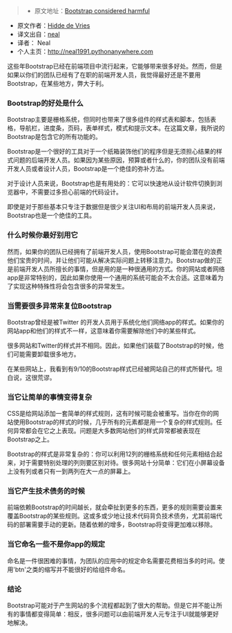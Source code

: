 > * 原文地址：[Bootstrap considered harmful](https://hiddedevries.nl/en/blog/2016-08-09-bootstrap-considered-harmful)
* 原文作者：[Hidde de Vries](https://hiddedevries.nl/en/about-me/)
* 译文出自：[neal](https://github.com/neal1991/articles-translator)
* 译者： Neal
* 个人主页：http://neal1991.pythonanywhere.com

这些年Bootstrap已经在前端项目中流行起来，它能够带来很多好处。然而，但是如果以你们的团队已经有了在职的前端开发人员，我觉得最好还是不要用Bootstrap，在某些地方，弊大于利。

### Bootstrap的好处是什么 

 Bootstrap主要是栅格系统，但同时也带来了很多组件的样式表和脚本，包括表格，导航栏，进度条，页码，表单样式，模式和提示文本。在这篇文章，我所说的Bootstrap是包含它的所有功能的。

Bootstrap是一个很好的工具对于一个纸箱装饰他们的程序但是无须担心结果的样式问题的后端开发人员。如果因为某些原因，预算或者什么的，你的团队没有前端开发人员或者设计人员，Bootstrap是一个绝佳的弥补方法。

对于设计人员来说，Bootstrap也是有用处的：它可以快速地从设计软件切换到浏览器中，不需要过多担心前端的代码设计。

即使是对于那些基本只专注于数据但是很少关注UI和布局的前端开发人员来说，Bootstrap也是一个绝佳的工具。

### 什么时候你最好别用它

然而，如果你的团队已经拥有了前端开发人员，使用Bootstrap可能会潜在的浪费他们宝贵的时间，并让他们可能从解决实际问题上转移注意力。Bootstrap做的正是前端开发人员所擅长的事情，但是用的是一种很通用的方式。你的网站或者网络app是非常特别的，因此如果你使用一个通用的系统可能会不太合适。这意味着为了实现这种特殊性将会包含很多的异常发生。



###  当需要很多异常来复位Bootstrap

Bootstrap曾经是被Twitter 的开发人员用于系统化他们网络app的样式。如果你的网站app和他们的样式不一样，这意味着你需要解除他们中的某些样式。

很多网站和Twitter的样式并不相同。因此，如果他们装载了Bootstrap的时候，他们可能需要卸载很多地方。

在某些网站上，我看到有9/10的Bootstrap样式已经被网站自己的样式所替代。坦白说，这很荒谬。



### 当它让简单的事情变得复杂

CSS是给网站添加一套简单的样式规则，这有时候可能会被重写。当你在你的网站使用Bootstrap的样式的时候，几乎所有的元素都是用一个复杂的样式规则。任何异常都会在它之上表现。问题是大多数网站他们的样式异常都被表现在Bootstrap之上。

Bootstrap的样式是非常复杂的：你可以利用12列的栅格系统和任何元素相结合起来，对于需要特别处理的列则要区别对待。很多网站十分简单：它们在小屏幕设备上没有列或者只有一到两列在大一点的屏幕上。

### 当它产生技术债务的时候

前端依赖Bootstrap的时间越长，就会牵扯到更多的东西，更多的规则需要设置来覆盖Bootstrap的某些规则。这或多或少地让技术代码背负技术债务，尤其前端代码的部署需要手动的更新。随着依赖的增多，Bootstrap将变得更加难以移除。

### 当它命名一些不是你app的规定

命名是一件很困难的事情，为团队的应用中的规定命名需要花费相当多的时间。使用'btn'之类的缩写并不能很好的给组件命名。

### 结论




Bootstrap可能对于产生网站的多个流程都起到了很大的帮助。但是它并不能让所有的事情都变得简单：相反，很多问题可以由前端开发人元专注于UI就能够更好地解决。
